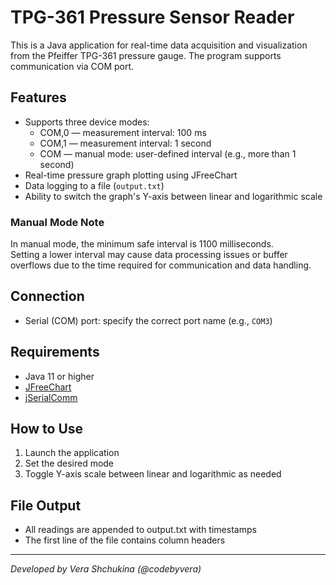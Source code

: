 # TPG-361 Pressure Sensor Reader

This is a Java application for real-time data acquisition and visualization from the Pfeiffer TPG-361 pressure gauge. The program supports communication via COM port.

## Features

- Supports three device modes:
    - COM,0 — measurement interval: 100 ms
    - COM,1 — measurement interval: 1 second
    - COM — manual mode: user-defined interval (e.g., more than 1 second)
- Real-time pressure graph plotting using JFreeChart
- Data logging to a file (`output.txt`)
- Ability to switch the graph's Y-axis between linear and logarithmic scale

### Manual Mode Note

In manual mode, the minimum safe interval is 1100 milliseconds.  
Setting a lower interval may cause data processing issues or buffer overflows due to the time required for communication and data handling.

## Connection

- Serial (COM) port: specify the correct port name (e.g., `COM3`)

## Requirements

- Java 11 or higher
- [JFreeChart](https://github.com/jfree/jfreechart)
- [jSerialComm](https://fazecast.github.io/jSerialComm/)

## How to Use

1. Launch the application
2. Set the desired mode
3. Toggle Y-axis scale between linear and logarithmic as needed

## File Output

- All readings are appended to output.txt with timestamps
- The first line of the file contains column headers

---

*Developed by Vera Shchukina (@codebyvera)*